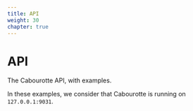```yaml
---
title: API
weight: 30
chapter: true
---
```


# API

The Cabourotte API, with examples.

In these examples, we consider that Cabourotte is running on `127.0.0.1:9031`.
